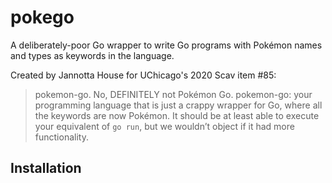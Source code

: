 # pokego

A deliberately-poor Go wrapper to write Go programs with Pokémon names and types as keywords in the language.

Created by Jannotta House for UChicago's 2020 Scav item #85:

> pokemon-go. No, DEFINITELY not Pokémon Go. pokemon-go: your programming language that is just a crappy wrapper for Go, where all the keywords are now Pokémon. It should be at least able to execute your equivalent of `go run`, but we wouldn’t object if it had more functionality.

## Installation

